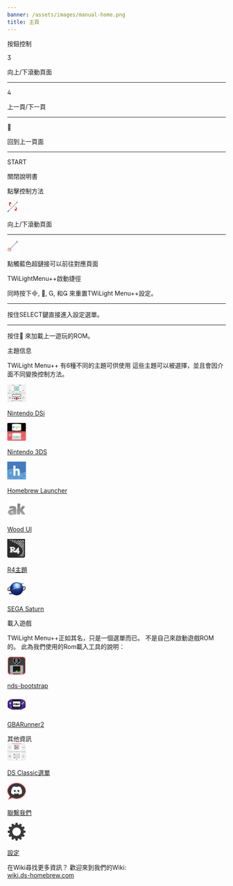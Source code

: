 ```yaml
---
banner: /assets/images/manual-home.png
title: 主頁
---
```


<div id="button-controls" class="section-title">按鈕控制</div>
<div class="section-body">
    <div class="button-action-group">
        <p class="button-action button">&#xE07D;</p>
        <p class="button-action-text">向上/下滾動頁面</p>
    </div>
    <hr>
    <div class="button-action-group">
        <p class="button-action button">&#xE07E;</p>
        <p class="button-action-text">上一頁/下一頁</p>
    </div>
    <hr>
    <div class="button-action-group">
        <p class="button-action button">&#xE001;</p>
        <p class="button-action-text">回到上一頁面</p>
    </div>
    <hr>
    <div class="button-action-group">
        <p class="button-action">START</p>
        <p class="button-action-text">關閉說明書</p>
    </div>
</div>

<div id="touch-controls" class="section-title">點擊控制方法</div>
<div class="section-body">
    <div class="button-action-group">
        <p class="button-action"><img src="/assets/images/up-down.png" alt="拖動以上下滾動屏幕。"></p>
        <p class="button-action-text">向上/下滾動頁面</p>
    </div>
    <hr>
    <div class="button-action-group">
        <p class="button-action"><img src="/assets/images/tap.png" alt="點觸觸摸熒幕"></p>
        <p class="button-action-text">點觸藍色超鏈接可以前往對應頁面</p>
    </div>
</div>

<div id="twilight-menu-boot-shortcuts" class="section-title">TWiLightMenu++啟動捷徑</div>
<div class="section-body">
    <p>
        同時按下&#xE000;, &#xE001;, &#xE002;, 和&#xE003; 來重置TWiLight Menu++設定。
    </p>
    <hr>
    <p>
        按住SELECT鍵直接進入設定選單。
    </p>
    <hr>
    <p>
        按住&#xE001; 來加載上一遊玩的ROM。
    </p>
</div>

<div id="theme-information" class="section-title">主題信息</div>
<div class="section-body">
    <p class="mb-2">TWiLight Menu++ 有6種不同的主題可供使用 這些主題可以被選擇，並且會因介面不同變換控制方法。</p>
    <div class="grid-container-3">
        <div class="grid-item">
            <img src="/assets/images/dsi-icon.png">
            <p>
                <a href="theme1-dsi">Nintendo DSi</a>
            </p>
        </div>
        <div class="grid-item">
            <img src="/assets/images/3ds-icon.png">
            <p>
                <a href="theme2-3ds">Nintendo 3DS</a>
            </p>
        </div>
        <div class="grid-item">
            <img src="/assets/images/hbl-icon.png">
            <p>
                <a href="theme6-hbl">Homebrew Launcher</a>
            </p>
        </div>
        <div class="grid-item">
            <img src="/assets/images/ak-icon.png">
            <p>
                <a href="theme4-acekard">Wood UI</a>
            </p>
        </div>
        <div class="grid-item">
            <img src="/assets/images/r4-icon.png">
            <p>
                <a href="theme3-r4">R4主題</a>
            </p>
        </div>
        <div class="grid-item">
            <img src="/assets/images/saturn-logo.png">
            <p>
                <a href="theme5-saturn">SEGA Saturn</a>
            </p>
        </div>
    </div>
</div>

<div id="game-loaders" class="section-title">載入遊戲</div>
<div class="section-body">
    <p class="mb-2">TWiLight Menu++正如其名，只是一個選單而已。 不是自己來啟動遊戲ROM的。 此為我們使用的Rom載入工具的說明：</p>
    <div class="grid-container-2">
        <div class="grid-item">
            <img src="/assets/images/ndsb-icon.png">
            <p>
                <a href="nds-bootstrap">nds-bootstrap</a>
            </p>
        </div>
        <div class="grid-item">
            <img src="/assets/images/gba-icon.png">
            <p>
                <a href="gbarunner2">GBARunner2</a>
            </p>
        </div>
    </div>
</div>

<div id="other-information" class="section-title">其他資訊</div>
<div class="section-body">
    <div class="grid-container-3 mb-2">
        <div class="grid-item">
            <img src="/assets/images/ds-icon.png">
            <p>
                <a href="ds-classic-menu">DS Classic選單</a>
            </p>
        </div>
        <div class="grid-item">
            <img src="/assets/images/chat-icon.png">
            <p>
                <a href="chat">聯繫我們</a>
            </p>
        </div>
        <div class="grid-item">
            <img src="/assets/images/settings-icon.png">
            <p>
                <a href="settings">設定</a>
            </p>
        </div>
    </div>
    <p>
        在Wiki尋找更多資訊？ 歡迎來到我們的Wiki:<br><a href="https://wiki.ds-homebrew.com">wiki.ds-homebrew.com</a>
    </p>
</div>
